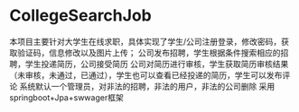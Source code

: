 # CollegeSearchJob
本项目主要针对大学生在线求职，具体实现了学生/公司注册登录，修改密码，获取验证码，信息修改以及图片上传；
公司发布招聘，学生根据条件搜索相应的招聘，学生投递简历，公司接受简历
公司对简历进行审核，学生获取简历审核结果（未审核，未通过，已通过），学生也可以查看已经投递的简历，学生可以发布评论
系统默认一个管理员，对非法的招聘，非法的用户，非法的公司删除
采用springboot+Jpa+swwager框架
